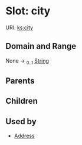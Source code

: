 
# Slot: city




URI: [ks:city](https://w3id.org/linkml/tests/kitchen_sink/city)


## Domain and Range

None &#8594;  <sub>0..1</sub> [String](types/String.md)

## Parents


## Children


## Used by

 * [Address](Address.md)

